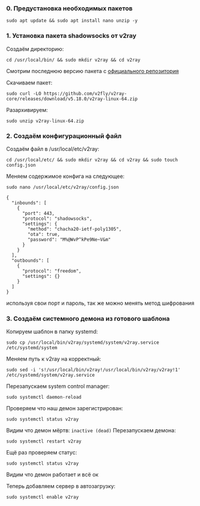 ### 0. Предустановка необходимых пакетов

```
sudo apt update && sudo apt install nano unzip -y
```

### 1. Установка пакета shadowsocks от v2ray

Создаём директорию:

```
cd /usr/local/bin/ && sudo mkdir v2ray && cd v2ray
```

Смотрим последнюю версию пакета c [официального репозитория](https://github.com/v2fly/v2ray-core/releases "скачать v2ray")

Скачиваем пакет:

```
sudo curl -LO https://github.com/v2fly/v2ray-core/releases/download/v5.18.0/v2ray-linux-64.zip
```

Разархивируем:

```
sudo unzip v2ray-linux-64.zip
```

### 2. Создаём конфигурационный файл

Создаём файл в /usr/local/etc/v2ray:

```
cd /usr/local/etc/ && sudo mkdir v2ray && cd v2ray && sudo touch config.json
```

Меняем содержимое конфига на следующее:

```
sudo nano /usr/local/etc/v2ray/config.json
```

```
{
  "inbounds": [
    {
      "port": 443, 
      "protocol": "shadowsocks",
      "settings": {
        "method": "chacha20-ietf-poly1305",
        "ota": true,
        "password": "M%@WvP^kPe9Ne~V&m"
      }
    }
  ],
  "outbounds": [
    {
      "protocol": "freedom",  
      "settings": {}
    }
  ]
}
```

используя свои порт и пароль, так же можно менять метод шифрования

### 3. Создаём системного демона из готового шаблона

Копируем шаблон в папку systemd:

```
sudo cp /usr/local/bin/v2ray/systemd/system/v2ray.service /etc/systemd/system
```

Меняем путь к v2ray на корректный:

```
sudo sed -i 's!/usr/local/bin/v2ray!/usr/local/bin/v2ray/v2ray!1' /etc/systemd/system/v2ray.service
```

Перезапускаем system control manager:

```
sudo systemctl daemon-reload
```

Проверяем что наш демон зарегистрирован:

```
sudo systemctl status v2ray
```

Видим что демон мёртв: ``inactive (dead)``
Перезапускаем демона:

```
sudo systemctl restart v2ray
```

Ещё раз проверяем статус:

```
sudo systemctl status v2ray
```

Видим что демон работает и всё ок

Теперь добавляем сервер в автозагрузку:

```
sudo systemctl enable v2ray
```

